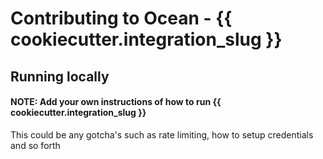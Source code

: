 # Contributing to Ocean - {{ cookiecutter.integration_slug }}

## Running locally

#### NOTE: Add your own instructions of how to run {{ cookiecutter.integration_slug }}

This could be any gotcha's such as rate limiting, how to setup credentials and so forth
